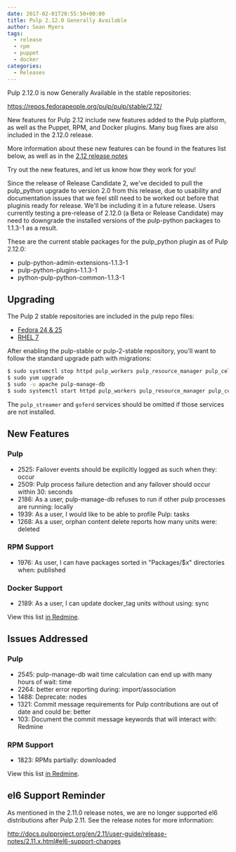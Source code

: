 ```yaml
---
date: 2017-02-01T20:55:50+00:00
title: Pulp 2.12.0 Generally Available
author: Sean Myers
tags:
  - release
  - rpm
  - puppet
  - docker
categories:
  - Releases
---
```

<!-- more -->
Pulp 2.12.0 is now Generally Available in the stable repositories:

<https://repos.fedorapeople.org/pulp/pulp/stable/2.12/>

New features for Pulp 2.12 include new features added to the Pulp platform, as well
as the Puppet, RPM, and Docker plugins. Many bug fixes are also included in
the 2.12.0 release.

More information about these new features can be found in the features list below,
as well as in the
[2.12 release notes]( http://docs.pulpproject.org/en/2.12/user-guide/release-notes/2.12.x.html)

Try out the new features, and let us know how they work for you!

Since the release of Release Candidate 2, we've decided to pull the pulp_python
upgrade to version 2.0 from this release, due to usability and documentation
issues that we feel still need to be worked out before that pluginis ready for
release. We'll be including it in a future release. Users currently testing a
pre-release of 2.12.0 (a Beta or Release Candidate) may need to downgrade the
installed versions of the pulp-python packages to 1.1.3-1 as a result.

These are the current stable packages for the pulp_python plugin as of Pulp 2.12.0:

- pulp-python-admin-extensions-1.1.3-1
- pulp-python-plugins-1.1.3-1
- python-pulp-python-common-1.1.3-1


## Upgrading

The Pulp 2 stable repositories are included in the pulp repo files:

- [Fedora 24 & 25](https://repos.fedorapeople.org/repos/pulp/pulp/fedora-pulp.repo)
- [RHEL 7](https://repos.fedorapeople.org/repos/pulp/pulp/rhel-pulp.repo)

After enabling the pulp-stable or pulp-2-stable repository, you'll want to follow the standard
upgrade path with migrations:

```sh
$ sudo systemctl stop httpd pulp_workers pulp_resource_manager pulp_celerybeat pulp_streamer goferd
$ sudo yum upgrade
$ sudo -u apache pulp-manage-db
$ sudo systemctl start httpd pulp_workers pulp_resource_manager pulp_celerybeat pulp_streamer goferd
```

The `pulp_streamer` and `goferd` services should be omitted if those services are not installed.


## New Features

### Pulp

- 2525: Failover events should be explicitly logged as such when they: occur
- 2509: Pulp process failure detection and any failover should occur within 30: seconds
- 2186: As a user, pulp-manage-db refuses to run if other pulp processes are running: locally
- 1939: As a user, I would like to be able to profile Pulp: tasks
- 1268: As a user, orphan content delete reports how many units were: deleted

### RPM Support

- 1976: As user, I can have packages sorted in "Packages/$x" directories when: published

### Docker Support

- 2189: As a user, I can update docker_tag units without using: sync

View this list [in Redmine](http://bit.ly/2iMdYpK).


## Issues Addressed

### Pulp

- 2545: pulp-manage-db wait time calculation can end up with many hours of wait: time
- 2264: better error reporting during: import/association
- 1488: Deprecate: nodes
- 1321: Commit message requirements for Pulp contributions are out of date and could be: better
- 103: Document the commit message keywords that will interact with: Redmine

### RPM Support

- 1823: RPMs partially: downloaded

View this list [in Redmine](http://bit.ly/2iMgzjJ).


## el6 Support Reminder

As mentioned in the 2.11.0 release notes, we are no longer supported el6 distributions
after Pulp 2.11. See the release notes for more information:

<http://docs.pulpproject.org/en/2.11/user-guide/release-notes/2.11.x.html#el6-support-changes>
